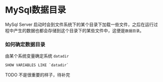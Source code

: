 # MySql数据目录
MySql Server 启动时会到文件系统下的某个目录下加载一些文件，之后在运行过程中产生的数据也都会存储到这个目录下的某些文件中，这便是`数据目录`。

### 如何确定数据目录
由某个系统变量确定系统 `datadir`
```shell
SHOW VARIABLES LIKE `datadir`
```

TODO 不是很重要的样子，待补完